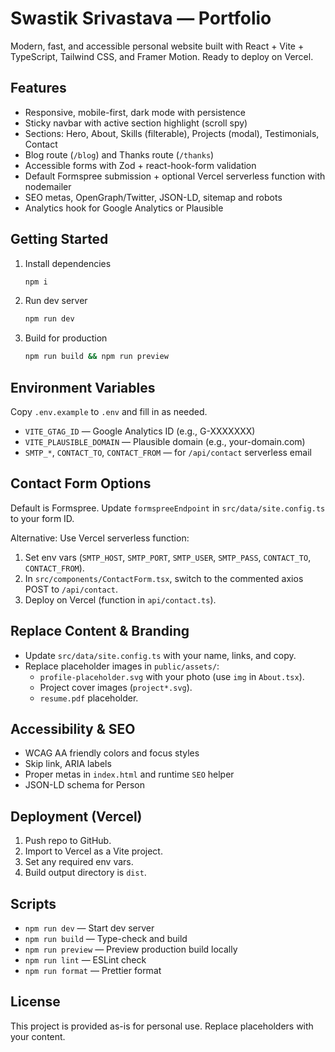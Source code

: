 # Swastik Srivastava — Portfolio

Modern, fast, and accessible personal website built with React + Vite + TypeScript, Tailwind CSS, and Framer Motion. Ready to deploy on Vercel.

## Features

- Responsive, mobile-first, dark mode with persistence
- Sticky navbar with active section highlight (scroll spy)
- Sections: Hero, About, Skills (filterable), Projects (modal), Testimonials, Contact
- Blog route (`/blog`) and Thanks route (`/thanks`)
- Accessible forms with Zod + react-hook-form validation
- Default Formspree submission + optional Vercel serverless function with nodemailer
- SEO metas, OpenGraph/Twitter, JSON-LD, sitemap and robots
- Analytics hook for Google Analytics or Plausible

## Getting Started

1. Install dependencies
   ```bash
   npm i
   ```
2. Run dev server
   ```bash
   npm run dev
   ```
3. Build for production
   ```bash
   npm run build && npm run preview
   ```

## Environment Variables

Copy `.env.example` to `.env` and fill in as needed.

- `VITE_GTAG_ID` — Google Analytics ID (e.g., G-XXXXXXX)
- `VITE_PLAUSIBLE_DOMAIN` — Plausible domain (e.g., your-domain.com)
- `SMTP_*`, `CONTACT_TO`, `CONTACT_FROM` — for `/api/contact` serverless email

## Contact Form Options

Default is Formspree. Update `formspreeEndpoint` in `src/data/site.config.ts` to your form ID.

Alternative: Use Vercel serverless function:

1. Set env vars (`SMTP_HOST`, `SMTP_PORT`, `SMTP_USER`, `SMTP_PASS`, `CONTACT_TO`, `CONTACT_FROM`).
2. In `src/components/ContactForm.tsx`, switch to the commented axios POST to `/api/contact`.
3. Deploy on Vercel (function in `api/contact.ts`).

## Replace Content & Branding

- Update `src/data/site.config.ts` with your name, links, and copy.
- Replace placeholder images in `public/assets/`:
  - `profile-placeholder.svg` with your photo (use `img` in `About.tsx`).
  - Project cover images (`project*.svg`).
  - `resume.pdf` placeholder.

## Accessibility & SEO

- WCAG AA friendly colors and focus styles
- Skip link, ARIA labels
- Proper metas in `index.html` and runtime `SEO` helper
- JSON-LD schema for Person

## Deployment (Vercel)

1. Push repo to GitHub.
2. Import to Vercel as a Vite project.
3. Set any required env vars.
4. Build output directory is `dist`.

## Scripts

- `npm run dev` — Start dev server
- `npm run build` — Type-check and build
- `npm run preview` — Preview production build locally
- `npm run lint` — ESLint check
- `npm run format` — Prettier format

## License

This project is provided as-is for personal use. Replace placeholders with your content.

